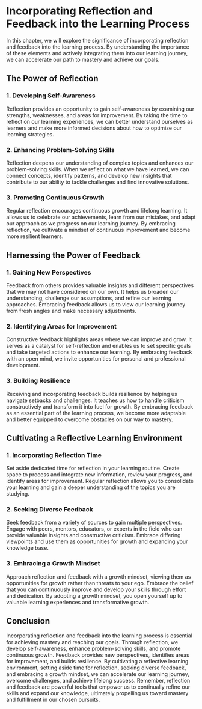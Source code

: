 Incorporating Reflection and Feedback into the Learning Process
==========================================================================

In this chapter, we will explore the significance of incorporating reflection and feedback into the learning process. By understanding the importance of these elements and actively integrating them into our learning journey, we can accelerate our path to mastery and achieve our goals.

The Power of Reflection
-----------------------

### **1. Developing Self-Awareness**

Reflection provides an opportunity to gain self-awareness by examining our strengths, weaknesses, and areas for improvement. By taking the time to reflect on our learning experiences, we can better understand ourselves as learners and make more informed decisions about how to optimize our learning strategies.

### **2. Enhancing Problem-Solving Skills**

Reflection deepens our understanding of complex topics and enhances our problem-solving skills. When we reflect on what we have learned, we can connect concepts, identify patterns, and develop new insights that contribute to our ability to tackle challenges and find innovative solutions.

### **3. Promoting Continuous Growth**

Regular reflection encourages continuous growth and lifelong learning. It allows us to celebrate our achievements, learn from our mistakes, and adapt our approach as we progress on our learning journey. By embracing reflection, we cultivate a mindset of continuous improvement and become more resilient learners.

Harnessing the Power of Feedback
--------------------------------

### **1. Gaining New Perspectives**

Feedback from others provides valuable insights and different perspectives that we may not have considered on our own. It helps us broaden our understanding, challenge our assumptions, and refine our learning approaches. Embracing feedback allows us to view our learning journey from fresh angles and make necessary adjustments.

### **2. Identifying Areas for Improvement**

Constructive feedback highlights areas where we can improve and grow. It serves as a catalyst for self-reflection and enables us to set specific goals and take targeted actions to enhance our learning. By embracing feedback with an open mind, we invite opportunities for personal and professional development.

### **3. Building Resilience**

Receiving and incorporating feedback builds resilience by helping us navigate setbacks and challenges. It teaches us how to handle criticism constructively and transform it into fuel for growth. By embracing feedback as an essential part of the learning process, we become more adaptable and better equipped to overcome obstacles on our way to mastery.

Cultivating a Reflective Learning Environment
---------------------------------------------

### **1. Incorporating Reflection Time**

Set aside dedicated time for reflection in your learning routine. Create space to process and integrate new information, review your progress, and identify areas for improvement. Regular reflection allows you to consolidate your learning and gain a deeper understanding of the topics you are studying.

### **2. Seeking Diverse Feedback**

Seek feedback from a variety of sources to gain multiple perspectives. Engage with peers, mentors, educators, or experts in the field who can provide valuable insights and constructive criticism. Embrace differing viewpoints and use them as opportunities for growth and expanding your knowledge base.

### **3. Embracing a Growth Mindset**

Approach reflection and feedback with a growth mindset, viewing them as opportunities for growth rather than threats to your ego. Embrace the belief that you can continuously improve and develop your skills through effort and dedication. By adopting a growth mindset, you open yourself up to valuable learning experiences and transformative growth.

Conclusion
----------

Incorporating reflection and feedback into the learning process is essential for achieving mastery and reaching our goals. Through reflection, we develop self-awareness, enhance problem-solving skills, and promote continuous growth. Feedback provides new perspectives, identifies areas for improvement, and builds resilience. By cultivating a reflective learning environment, setting aside time for reflection, seeking diverse feedback, and embracing a growth mindset, we can accelerate our learning journey, overcome challenges, and achieve lifelong success. Remember, reflection and feedback are powerful tools that empower us to continually refine our skills and expand our knowledge, ultimately propelling us toward mastery and fulfillment in our chosen pursuits.
